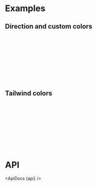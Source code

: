 <script lang="ts">
	import { ApiDocs } from 'svelte-ux';

	import api from '$lib/components/LinearGradient.svelte?raw&sveld';

	import Chart, { Svg } from '$lib/components/Chart.svelte';

	import Arc from '$lib/components/Arc.svelte';
	import LinearGradient from '$lib/components/LinearGradient.svelte';

	import Preview from '$lib/docs/Preview.svelte';
</script>

# Examples

## Direction and custom colors

<Preview>
	<div class="h-[334px] p-4 border rounded">
		<Chart>
			<Svg>
				<LinearGradient
					id="gradient-1"
					from="hsl(60 100% 50%)"
					to="hsl(30 100% 40%)"
				/>
				<LinearGradient
					id="gradient-2"
					from="hsl(60 100% 50%)"
					to="hsl(140 100% 40%)"
					rotate={45}
				/>
				<LinearGradient
					id="gradient-3"
					from="hsl(195 100% 50%)"
					to="hsl(270 100% 30%)"
					vertical
				/>
				{#each { length: 3 } as _, i}
					<rect x={0 + (i * 120)} y={0} width={100} height={300} rx={8} fill="url(#gradient-{i + 1})" />
				{/each}
    		</Svg>
    	</Chart>
    </div>
</Preview>

## Tailwind colors

<Preview>
	<div class="h-[334px] p-4 border rounded">
		<Chart>
			<Svg>
				<LinearGradient id="tw-1" from to class="from-pink-500 to-yellow-500" vertical />
				<LinearGradient id="tw-2" from to class="from-green-300 to-purple-600" vertical />
				<LinearGradient id="tw-3" from to class="from-gray-600 to-black" vertical />
				<LinearGradient id="tw-4" from to class="from-pink-300 to-indigo-400" vertical />
				<LinearGradient id="tw-5" from to class="from-yellow-100 to-yellow-500" vertical />
				<LinearGradient id="tw-6" from to class="from-blue-700 to-gray-900" vertical />
				<LinearGradient id="tw-7" from to class="from-sky-300 to-blue-500" vertical />
				<LinearGradient id="tw-8" from to class="from-red-500 to-red-800" vertical />
				<LinearGradient id="tw-9" from to class="from-blue-400 to-emerald-400" vertical />
				{#each { length: 9 } as _, i}
					<rect x={0 + (i * 120)} y={0} width={100} height={300} rx={8} fill="url(#tw-{i + 1})" />
				{/each}
			</Svg>
		</Chart>
	</div>
</Preview>

# API

<ApiDocs {api} />
